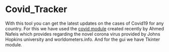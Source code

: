 # Covid_Tracker
With this tool you can get the latest updates on the cases of Covid19 for any country.
For this we have used the [covid module](https://pypi.org/project/covid/) created recently by Ahmed Nafeis which provides regarding the novel corona virus provided by Johns Hopkins university and worldometers.info.
And for the gui we have Tkinter module.
